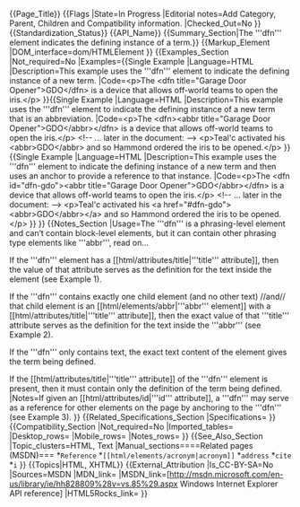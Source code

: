 {{Page_Title}}
{{Flags
|State=In Progress
|Editorial notes=Add Category, Parent, Children and Compatibility information. 
|Checked_Out=No
}}
{{Standardization_Status}}
{{API_Name}}
{{Summary_Section|The '''dfn''' element indicates the defining instance of a term.}}
{{Markup_Element
|DOM_interface=dom/HTMLElement
}}
{{Examples_Section
|Not_required=No
|Examples={{Single Example
|Language=HTML
|Description=This example uses the '''dfn''' element to indicate the defining instance of a new term.
|Code=&lt;p>The &lt;dfn title="Garage Door Opener">GDO&lt;/dfn>
is a device that allows off-world teams to open the iris.&lt;/p>
}}{{Single Example
|Language=HTML
|Description=This example uses the '''dfn''' element to indicate the defining instance of a new term that is an abbreviation.
|Code=&lt;p>The &lt;dfn>&lt;abbr title="Garage Door Opener">GDO&lt;/abbr>&lt;/dfn>
is a device that allows off-world teams to open the iris.&lt;/p>
&lt;!-- ... later in the document: -->
&lt;p>Teal'c activated his &lt;abbr>GDO&lt;/abbr>
and so Hammond ordered the iris to be opened.&lt;/p>
}}{{Single Example
|Language=HTML
|Description=This example uses the '''dfn''' element to indicate the defining instance of a new term and then uses an anchor to provide a reference to that instance.
|Code=&lt;p>The &lt;dfn id="dfn-gdo">&lt;abbr title="Garage Door Opener">GDO&lt;/abbr>&lt;/dfn>
is a device that allows off-world teams to open the iris.&lt;/p>
&lt;!-- ... later in the document: -->
&lt;p>Teal'c activated his &lt;a href="#dfn-gdo">&lt;abbr>GDO&lt;/abbr>&lt;/a>
and so Hammond ordered the iris to be opened.&lt;/p>
}}
}}
{{Notes_Section
|Usage=The '''dfn''' is a phrasing-level element and can’t contain block-level elements, but it can contain other phrasing type elements like '''abbr''', read on…

If the '''dfn''' element has a [[html/attributes/title|'''title''' attribute]], then the value of that attribute serves as the definition for the text inside the element (see Example 1).

If the '''dfn''' contains exactly one child element (and no other text) //and// that child element is an [[html/elements/abbr|'''abbr''' element]] with a [[html/attributes/title|'''title''' attribute]], then the exact value of that '''title''' attribute serves as the definition for the text inside the '''abbr''' (see Example 2).

If the '''dfn''' only contains text, the exact text content of the element gives the term being defined.

If the [[html/attributes/title|'''title''' attribute]] of the '''dfn''' element is present, then it must contain only the definition of the term being defined.
|Notes=If given an [[html/attributes/id|'''id''' attribute]], a '''dfn''' may serve as a reference for other elements on the page by anchoring to the '''dfn''' (see Example 3).
}}
{{Related_Specifications_Section
|Specifications=
}}
{{Compatibility_Section
|Not_required=No
|Imported_tables=
|Desktop_rows=
|Mobile_rows=
|Notes_rows=
}}
{{See_Also_Section
|Topic_clusters=HTML, Text
|Manual_sections====Related pages (MSDN)===
*<code>Reference</code>
*<code>[[html/elements/acronym|acronym]]</code>
*<code>address</code>
*<code>cite</code>
*<code>i</code>
}}
{{Topics|HTML, XHTML}}
{{External_Attribution
|Is_CC-BY-SA=No
|Sources=MSDN
|MDN_link=
|MSDN_link=[http://msdn.microsoft.com/en-us/library/ie/hh828809%28v=vs.85%29.aspx Windows Internet Explorer API reference]
|HTML5Rocks_link=
}}